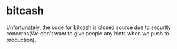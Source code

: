 bitcash
=======

Unfortunately, the code for bitcash is closed source due to security concerns(We don't want to
give people any hints when we push to production).
